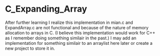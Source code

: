 # C_Expanding_Array

After further learning I realize this implementation in mian.c and ExpandArray.c are not functional and because of the nature of memory allocation to arrays in C. (I believe this implementation would work for C++ as I remember doing something similair in the past.)
I may add an implementation for something similair to an arraylist here later or create a new project to store it in.
